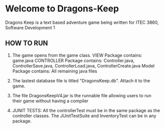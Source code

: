 Welcome to Dragons-Keep
===========

Dragons Keep is a text based adventure game being written for ITEC 3860, Software Development 1


HOW TO RUN
--------------
1) The game opens from the game class.
     VIEW Package contains: game.java
     CONTROLLER Package contains: Controller.java, ControllerSave.java, ControllerLoad.java, ControllerCreate.java
     Model Package contains: All remaining java files

2) The lastest database file is titled "DragonsKeep.db". Attach it to the game.
   
3) The file DragonsKeepV4.jar is the runnable file allowing users to run their game without having a compiler

4) JUNIT TESTS: All the controllerTest must be in the same package as the controller classes.
		The JUnitTestSuite and InventoryTest can be in any package.